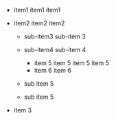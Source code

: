 

  - item1 item1 item1
  - item2 item2 item2

    - sub-item3 sub-item 3
    - sub-item4 sub-item 4

      - item 5 item 5 item 5 item 5
      - item 6 item 6
    - sub item 5
    - sub item 5
  - item 3


